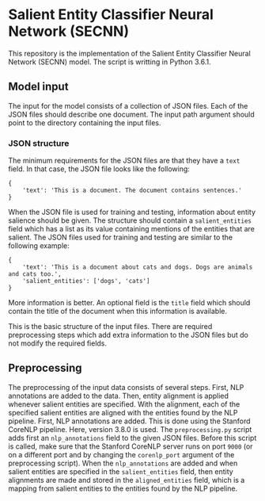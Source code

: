 # Salient Entity Classifier Neural Network (SECNN)

This repository is the implementation of the Salient Entity Classifier Neural Network (SECNN) model. The script is writting in Python 3.6.1.

## Model input

The input for the model consists of a collection of JSON files. Each of the JSON files should describe one document. The input path argument should point to the directory containing the input files.

### JSON structure

The minimum requirements for the JSON files are that they have a `text` field. In that case, the JSON file looks like the following:

```
{
    'text': 'This is a document. The document contains sentences.'
}
```

When the JSON file is used for training and testing, information about entity salience should be given. The structure should contain a `salient_entities` field which has a list as its value containing mentions of the entities that are salient. The JSON files used for training and testing are similar to the following example:

```
{
    'text': 'This is a document about cats and dogs. Dogs are animals and cats too.',
    'salient_entities': ['dogs', 'cats']
}
```

More information is better. An optional field is the `title` field which should contain the title of the document when this information is available.

This is the basic structure of the input files. There are required preprocessing steps which add extra information to the JSON files but do not modify the required fields.

## Preprocessing

The preprocessing of the input data consists of several steps. First, NLP annotations are added to the data. Then, entity alignment is applied whenever salient entities are specified. With the alignment, each of the specified salient entities are aligned with the entities found by the NLP pipeline. First, NLP annotations are added. This is done using the Stanford CoreNLP pipeline. Here, version 3.8.0 is used. The `preprocessing.py` script adds first an `nlp_annotations` field to the given JSON files. Before this script is called, make sure that the Stanford CoreNLP server runs on port `9000` (or on a different port and by changing the `corenlp_port` argument of the preprocessing script). When the `nlp_annotations` are added and when salient entities are specified in the `salient_entities` field, then entity alignments are made and stored in the `aligned_entities` field, which is a mapping from salient entities to the entities found by the NLP pipeline.
